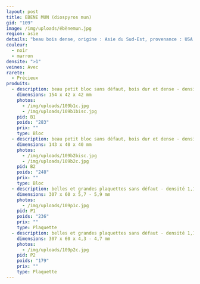 ```yaml
---
layout: post
title: EBENE MUN (diospyros mun)
gid: "109"
image: /img/uploads/ébènemun.jpg
region: asie
details: "beau bois dense, origine : Asie du Sud-Est, provenance : USA "
couleur:
  - noir
  - marron
densite: ">1"
veines: Avec
rarete:
  - Précieux
produits:
  - description: beau petit bloc sans défaut, bois dur et dense - densité 1,04
    dimensions: 154 x 42 x 42 mm
    photos:
      - /img/uploads/109b1c.jpg
      - /img/uploads/109b1bisc.jpg
    pid: B1
    poids: "283"
    prix: ""
    type: Bloc
  - description: beau petit bloc sans défaut, bois dur et dense - densité 1,08
    dimensions: 143 x 40 x 40 mm
    photos:
      - /img/uploads/109b2bisc.jpg
      - /img/uploads/109b2c.jpg
    pid: B2
    poids: "248"
    prix: ""
    type: Bloc
  - description: belles et grandes plaquettes sans défaut - densité 1,10
    dimensions: 307 x 60 x 5,7 - 5,9 mm
    photos:
      - /img/uploads/109p1c.jpg
    pid: P1
    poids: "236"
    prix: ""
    type: Plaquette
  - description: belles et grandes plaquettes sans défaut - densité 1,10
    dimensions: 307 x 60 x 4,3 - 4,7 mm
    photos:
      - /img/uploads/109p2c.jpg
    pid: P2
    poids: "179"
    prix: ""
    type: Plaquette
---
```

